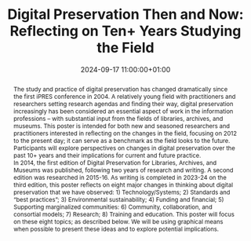 ---
abstract: 'The study and practice of digital preservation has changed dramatically
  since the first iPRES conference in 2004. A relatively young field with practitioners
  and researchers setting research agendas and finding their way, digital preservation
  increasingly has been considered an essential aspect of work in the information
  professions – with substantial input from the fields of libraries, archives, and
  museums. This poster is intended for both new and seasoned researchers and practitioners
  interested in reflecting on the changes in the field, focusing on 2012 to the present
  day; it can serve as a benchmark as the field looks to the future. Participants
  will explore perspectives on changes in digital preservation over the past 10+ years
  and their implications for current and future practice.


  In 2014, the first edition of Digital Preservation for Libraries, Archives, and
  Museums was published, following two years of research and writing. A second edition
  was researched in 2015-16. As writing is completed in 2023-24 on the third edition,
  this poster reflects on eight major changes in thinking about digital preservation
  that we have observed: 1) Technology/Systems; 2) Standards and “best practices”;
  3) Environmental sustainability; 4) Funding and financial; 5) Supporting marginalized
  communities: 6) Community, collaboration, and consortial models; 7) Research; 8)
  Training and education. This poster will focus on these eight topics; as described
  below. We will be using graphical means when possible to present these ideas and
  to explore potential implications.'
creators:
- Edward Corrado
- Heather Moulaison-Sandy
- Kayn Curry
- Teresa Soleau
date: 2024-09-17 11:00:00+01:00
document_url: https://zenodo.org/records/13662118/download/pdf
grand_parent: iPRES
institutions: []
keywords:
- communications and advocacy for dp
- start 2 preserve
landing_page_url: https://zenodo.org/records/13662118
language: eng
layout: publication
license: Creative Commons Attribution Share-Alike 4.0 (CC-BY-SA-4.0)
notes_url: ''
parent: iPRES 2024
publication_type: poster
size: null
slides_url: ''
source_name: iPRES
stream_url: ''
title: 'Digital Preservation Then and Now: Reflecting on Ten+ Years Studying the Field'
year: 2024
---